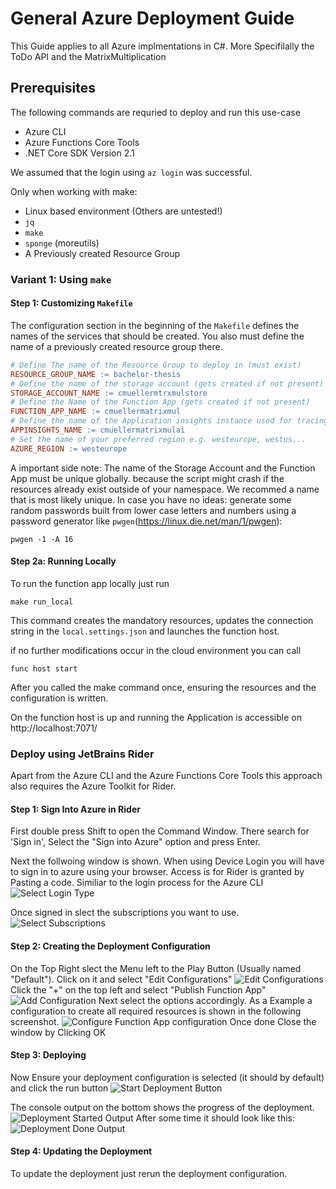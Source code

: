 # General Azure Deployment Guide

This Guide applies to all Azure implmentations in C#. More Specifilally the ToDo API and the MatrixMultiplication


## Prerequisites

The following commands are requried to deploy and run this use-case

- Azure CLI
- Azure Functions Core Tools
- .NET Core SDK Version 2.1

We assumed that the login using `az login` was successful.

Only when working with make:
- Linux based environment (Others are untested!)
- `jq`
- `make`
- `sponge` (moreutils)
- A Previously created Resource Group


### Variant 1: Using `make`

#### Step 1: Customizing `Makefile`

The configuration section in the beginning of the `Makefile` defines the names of the services that should be created.
You also must define the name of a previously created resource group there.

```makefile
# Define The name of the Resource Group to deploy in (must exist)
RESOURCE_GROUP_NAME := bachelor-thesis
# Define the name of the storage account (gets created if not present)
STORAGE_ACCOUNT_NAME := cmuellermtrxmulstore
# Define the Name of the Function App (gets created if not present)
FUNCTION_APP_NAME := cmuellermatrixmul
# Define the name of the Application insights instance used for tracing/logging (gets created if not present)
APPINSIGHTS_NAME := cmuellermatrixmulai
# Set the name of your preferred region e.g. westeurope, westus...
AZURE_REGION := westeurope
```

A important side note: The name of the Storage Account and the Function App must be unique globally. because the script
might crash if the resources already exist outside of your namespace. We recommed a name that is most likely unique.
In case you have no ideas: generate some random passwords built from lower case letters and numbers using a password generator
like `pwgen`(https://linux.die.net/man/1/pwgen):
```
pwgen -1 -A 16
```

#### Step 2a: Running Locally

To run the function app locally just run
```
make run_local
```

This command creates the mandatory resources, updates the connection string in the `local.settings.json` and launches the function host.

if no further modifications occur in the cloud environment you can call 
```
func host start
```
After you called the make command once, ensuring the resources and the configuration is written.

On the function host is up and running the Application is accessible on http://localhost:7071/


### Deploy using JetBrains Rider

Apart from the Azure CLI and the Azure Functions Core Tools this approach also requires the Azure Toolkit for Rider.

#### Step 1: Sign Into Azure in Rider
First double press Shift to open the Command Window. There search for 'Sign in', Select the "Sign into Azure" option and press Enter.

Next the follwoing window is shown. When using Device Login you will have to sign in to azure using your browser. Access is for Rider is granted by Pasting a code. Similiar to the login process for the Azure CLI
![Select Login Type](/img/x8bzXz8.png)

Once signed in slect the subscriptions you want to use.
![Select Subscriptions](/img/nrb1utu.png)

#### Step 2: Creating the Deployment Configuration

On the Top Right slect the Menu left to the Play Button (Usually named "Default"). Click on it and select "Edit Configurations"
![Edit Configurations](/img/ZCsZLLP.png)
Click the "+" on the top left and select "Publish Function App"
![Add Configuration](/img/uGX9Iv4.png)
Next select the options accordingly. As a Example a configuration to create all required resources is shown in the following screenshot.
![Configure Function App configuration](/img/wMi4il8.png)
Once done Close the window by Clicking OK

#### Step 3: Deploying
Now Ensure your deployment configuration is selected (it should by default) and click the run button
![Start Deployment Button](/img/gUPwBWb.png)

The console output on the bottom shows the progress of the deployment.
![Deployment Started Output](/img/kid8wVq.png)
After some time it should look like this:
![Deployment Done Output](/img/MLgOLGJ.png)

#### Step 4: Updating the Deployment

To update the deployment just rerun the deployment configuration.



